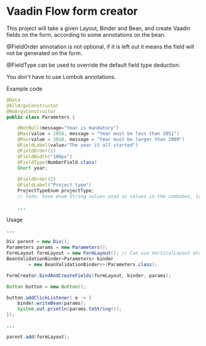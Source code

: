 # Vaadin Flow form creator

This project will take a given Layout, Binder and Bean, and 
create Vaadin fields on the form, according to some annotations
on the bean. 

@FieldOrder annotation is not optional, if it is left out it means
the field will not be generated on the form.

@FieldType can be used to override the default field type deduction.

You don't have to use Lombok annotations.

Example code

```java
@Data
@AllArgsConstructor
@NoArgsConstructor
public class Parameters {

    @NotNull(message="Year is mandatory")
    @Max(value = 2050, message = "Year must be less than 2051")
    @Min(value = 2010, message = "Year must be larger than 2009")
    @FieldLabel(value="The year it all started")
    @FieldOrder(1)
    @FieldWidth("100px")
    @FieldType(NumberField.class)
    Short year;
    
    @FieldOrder(2)
    @FieldLabel("Project type")
    ProjectTypeEnum projectType; 
    // todo: have enum String values used as values in the combobox, looks nicer.
    
    ...
```

Usage

```java
...

Div parent = new Div();
Parameters params = new Parameters();
FormLayout formLayout = new FormLayout(); // Can use VerticalLayout etc. as well.
BeanValidationBinder<Parameters> binder 
        = new BeanValidationBinder<>(Parameters.class);

FormCreator.bindAndCreateFields(formLayout, binder, params);

Button button = new Button();

button.addClickListener( e -> {
    binder.writeBean(params);
    System.out.println(params.toString());
});

...        

parent.add(formLayout);

```